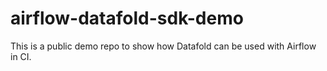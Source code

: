 # airflow-datafold-sdk-demo

This is a public demo repo to show how Datafold can be used with Airflow in CI.
